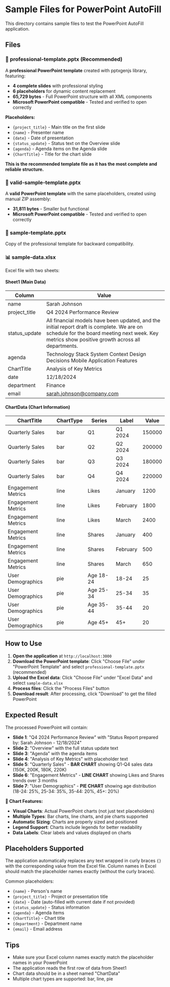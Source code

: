 # Sample Files for PowerPoint AutoFill

This directory contains sample files to test the PowerPoint AutoFill application.

## Files

### 📄 professional-template.pptx (Recommended)
A **professional PowerPoint template** created with pptxgenjs library, featuring:
- **4 complete slides** with professional styling
- **6 placeholders** for dynamic content replacement
- **65,729 bytes** - Full PowerPoint structure with all XML components
- **Microsoft PowerPoint compatible** - Tested and verified to open correctly

**Placeholders:**
- `{project_title}` - Main title on the first slide
- `{name}` - Presenter name  
- `{date}` - Date of presentation
- `{status_update}` - Status text on the Overview slide
- `{agenda}` - Agenda items on the Agenda slide
- `{ChartTitle}` - Title for the chart slide

**This is the recommended template file as it has the most complete and reliable structure.**

### 📄 valid-sample-template.pptx
A **valid PowerPoint template** with the same placeholders, created using manual ZIP assembly:
- **31,811 bytes** - Smaller but functional
- **Microsoft PowerPoint compatible** - Tested and verified to open correctly

### 📄 sample-template.pptx
Copy of the professional template for backward compatibility.

### 📊 sample-data.xlsx
Excel file with two sheets:

#### Sheet1 (Main Data)
| Column | Value |
|--------|-------|
| name | Sarah Johnson |
| project_title | Q4 2024 Performance Review |
| status_update | All financial models have been updated, and the initial report draft is complete. We are on schedule for the board meeting next week. Key metrics show positive growth across all departments. |
| agenda | Technology Stack System Context Design Decisions Mobile Application Features |
| ChartTitle | Analysis of Key Metrics |
| date | 12/18/2024 |
| department | Finance |
| email | sarah.johnson@company.com |

#### ChartData (Chart Information)
| ChartTitle | ChartType | Series | Label | Value |
|------------|-----------|--------|-------|-------|
| Quarterly Sales | bar | Q1 | Q1 2024 | 150000 |
| Quarterly Sales | bar | Q2 | Q2 2024 | 200000 |
| Quarterly Sales | bar | Q3 | Q3 2024 | 180000 |
| Quarterly Sales | bar | Q4 | Q4 2024 | 220000 |
| Engagement Metrics | line | Likes | January | 1200 |
| Engagement Metrics | line | Likes | February | 1800 |
| Engagement Metrics | line | Likes | March | 2400 |
| Engagement Metrics | line | Shares | January | 400 |
| Engagement Metrics | line | Shares | February | 500 |
| Engagement Metrics | line | Shares | March | 650 |
| User Demographics | pie | Age 18-24 | 18-24 | 25 |
| User Demographics | pie | Age 25-34 | 25-34 | 35 |
| User Demographics | pie | Age 35-44 | 35-44 | 20 |
| User Demographics | pie | Age 45+ | 45+ | 20 |

## How to Use

1. **Open the application** at `http://localhost:3000`
2. **Download the PowerPoint template**: Click "Choose File" under "PowerPoint Template" and select `professional-template.pptx` (recommended)
3. **Upload the Excel data**: Click "Choose File" under "Excel Data" and select `sample-data.xlsx`
4. **Process files**: Click the "Process Files" button
5. **Download result**: After processing, click "Download" to get the filled PowerPoint

## Expected Result

The processed PowerPoint will contain:
- **Slide 1**: "Q4 2024 Performance Review" with "Status Report prepared by: Sarah Johnson - 12/18/2024"
- **Slide 2**: "Overview" with the full status update text
- **Slide 3**: "Agenda" with the agenda items
- **Slide 4**: "Analysis of Key Metrics" with placeholder text
- **Slide 5**: "Quarterly Sales" - **BAR CHART** showing Q1-Q4 sales data (150K, 200K, 180K, 220K)
- **Slide 6**: "Engagement Metrics" - **LINE CHART** showing Likes and Shares trends over 3 months
- **Slide 7**: "User Demographics" - **PIE CHART** showing age distribution (18-24: 25%, 25-34: 35%, 35-44: 20%, 45+: 20%)

**🎯 Chart Features:**
- **Visual Charts**: Actual PowerPoint charts (not just text placeholders)
- **Multiple Types**: Bar charts, line charts, and pie charts supported
- **Automatic Sizing**: Charts are properly sized and positioned
- **Legend Support**: Charts include legends for better readability
- **Data Labels**: Clear labels and values displayed on charts

## Placeholders Supported

The application automatically replaces any text wrapped in curly braces `{}` with the corresponding value from the Excel file. Column names in Excel should match the placeholder names exactly (without the curly braces).

Common placeholders:
- `{name}` - Person's name
- `{project_title}` - Project or presentation title
- `{date}` - Date (auto-filled with current date if not provided)
- `{status_update}` - Status information
- `{agenda}` - Agenda items
- `{ChartTitle}` - Chart title
- `{department}` - Department name
- `{email}` - Email address

## Tips

- Make sure your Excel column names exactly match the placeholder names in your PowerPoint
- The application reads the first row of data from Sheet1
- Chart data should be in a sheet named "ChartData"
- Multiple chart types are supported: bar, line, pie
